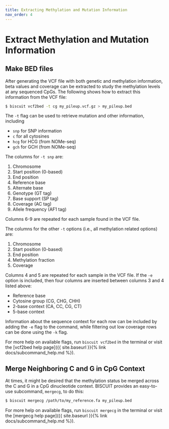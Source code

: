 ```yaml
---
title: Extracting Methylation and Mutation Information
nav_order: 4
---
```


# Extract Methylation and Mutation Information

## Make BED files

After generating the VCF file with both genetic and methylation information, beta values and coverage can be extracted
to study the methylation levels at any sequenced CpGs. The following shows how to extract this information from the VCF
file:
```bash
$ biscuit vcf2bed -t cg my_pileup.vcf.gz > my_pileup.bed
```

The `-t` flag can be used to retrieve mutation and other information, including

  - `snp` for SNP information
  - `c` for all cytosines
  - `hcg` for HCG (from NOMe-seq)
  - `gch` for GCH (from NOMe-seq)

The columns for `-t snp` are:

  1. Chromosome
  2. Start position (0-based)
  3. End position
  4. Reference base
  5. Alternate base
  6. Genotype (GT tag)
  7. Base support (SP tag)
  8. Coverage (AC tag)
  9. Allele frequency (AF1 tag)

Columns 6-9 are repeated for each sample found in the VCF file.

The columns for the other `-t` options (i.e., all methylation related options) are:

  1. Chromosome
  2. Start position (0-based)
  3. End position
  4. Methylation fraction
  5. Coverage

Columns 4 and 5 are repeated for each sample in the VCF file. If the `-e` option is included, then four columns are
inserted between columns 3 and 4 listed above:

  - Reference base
  - Cytosine group (CG, CHG, CHH)
  - 2-base context (CA, CC, CG, CT)
  - 5-base context
  
Information about the sequence context for each row can be included by adding the `-e` flag to the command, while
filtering out low coverage rows can be done using the `-k` flag.

For more help on available flags, run `biscuit vcf2bed` in the terminal or visit the
[vcf2bed help page]({{ site.baseurl }}{% link docs/subcommand_help.md %}).

## Merge Neighboring C and G in CpG Context

At times, it might be desired that the methylation status be merged across the C and G in a CpG dinucleotide context.
BISCUIT provides an easy-to-use subcommand, `mergecg`, to do this:
```bash
$ biscuit mergecg /path/to/my_reference.fa my_pileup.bed
```

For more help on available flags, run `biscuit mergecg` in the terminal or visit the
[mergecg help page]({{ site.baseurl }}{% link docs/subcommand_help.md %}).
